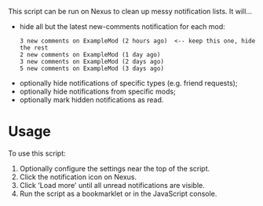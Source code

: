 This script can be run on Nexus to clean up messy notification lists. It will...

* hide all but the latest new-comments notification for each mod:
  ```
  3 new comments on ExampleMod (2 hours ago)  <-- keep this one, hide the rest
  2 new comments on ExampleMod (1 day ago)
  3 new comments on ExampleMod (2 days ago)
  5 new comments on ExampleMod (3 days ago)
  ```
* optionally hide notifications of specific types (e.g. friend requests);
* optionally hide notifications from specific mods;
* optionally mark hidden notifications as read.

# Usage
To use this script:

1. Optionally configure the settings near the top of the script.
2. Click the notification icon on Nexus.
3. Click 'Load more' until all unread notifications are visible.
4. Run the script as a bookmarklet or in the JavaScript console.
